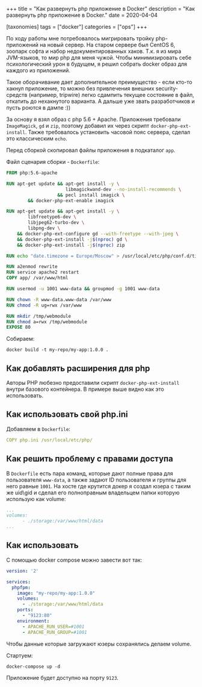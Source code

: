 +++
title = "Как развернуть php приложение в Docker"
description = "Как развернуть php приложение в Docker."
date = 2020-04-04

[taxonomies]
tags = ["docker"]
categories = ["ops"]
+++

По ходу работы мне потребовалось мигрировать тройку php-приложений на новый сервер. На старом сервере был CentOS 6, зоопарк софта и набор
недокументированных хаков. Т.к. я из мира JVM-языков, то мир php для меня чужой. 
Чтобы минимизировать себе психологический урон в будущем, я решил собрать docker образ для каждого из приложений. 

Такое оборачивание дает дополнительное преимущество - если кто-то хакнул приложение, 
то можно без привлечения внешних security-средств (например, tripwire) легко сдампить текущее состояние в файл, откатить
 до нехакнутого варианта. А дальше уже звать разработчиков и пусть роются в дампе :))

За основу я взял образ с php 5.6 + Apache. Приложения требовали `ImageMagick`, `gd` и `zip`, 
поэтому добавил их через скрипт `docker-php-ext-install`. Также требовалось установить
часовой пояс сервера, сделал это классическим `echo`.

Перед сборкой скопировал файлы приложения в подкаталог `app`. 

Файл сценария сборки - `Dockerfile`:

```dockerfile
FROM php:5.6-apache

RUN apt-get update && apt-get install -y \
                      libmagickwand-dev --no-install-recommends \
                   && pecl install imagick \
        && docker-php-ext-enable imagick

RUN apt-get update && apt-get install -y \
        libfreetype6-dev \
        libjpeg62-turbo-dev \
        libpng-dev \
    && docker-php-ext-configure gd --with-freetype --with-jpeg \
    && docker-php-ext-install -j$(nproc) gd \
    && docker-php-ext-install -j$(nproc) zip

RUN echo "date.timezone = Europe/Moscow" > /usr/local/etc/php/conf.d/timezone.ini

RUN a2enmod rewrite
RUN service apache2 restart
COPY app/ /var/www/html

RUN usermod -u 1001 www-data && groupmod -g 1001 www-data

RUN chown -R www-data.www-data /var/www
RUN chmod -R ug=rwx /var/www

RUN mkdir /tmp/webmodule
RUN chmod a=rwx /tmp/webmodule
EXPOSE 80

```

Собираем:

```shell script
docker build -t my-repo/my-app:1.0.0 .
```

## Как добавлять расширения для php

Авторы PHP любезно предоставили скрипт `docker-php-ext-install` внутри базового контейнера. В примере выше видно как это
использовать.

## Как использовать свой php.ini

Добавляем в `Dockerfile`:

```yaml
COPY php.ini /usr/local/etc/php/
```

## Как решить проблему с правами доступа

В `Dockerfile` есть пара команд, которые дают полные права для пользователя `www-data`, 
а также задают ID пользователя и группы для него равные `1001`.
На хосте где крутится докер я создал юзера с таким же uid\gid и сделал его полноправным владельцем папки 
которую использую как volume:

```yaml
...
volumes:
      - ./storage:/var/www/html/data
...
```

## Как использовать

С помощью docker compose можно завести вот так:

```yaml
version: '2'

services:
  phpfpm:
    image: "my-repo/my-app:1.0.0"
    volumes:
      - ./storage:/var/www/html/data
    ports:
      - "9123:80"
    environment:
      - APACHE_RUN_USER=#1001
      - APACHE_RUN_GROUP=#1001
```

Чтобы данные которые загружают юзеры сохранялись делаем volume.

Стартуем:

```shell script
docker-compose up -d
```

Приложение будет доступно на порту `9123`.

